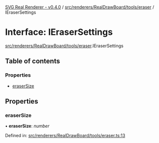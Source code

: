 [SVG Real Renderer - v0.4.0](../docs.md) / [src/renderers/RealDrawBoard/tools/eraser](../modules/src_renderers_realdrawboard_tools_eraser.md) / IEraserSettings

# Interface: IEraserSettings

[src/renderers/RealDrawBoard/tools/eraser](../modules/src_renderers_realdrawboard_tools_eraser.md).IEraserSettings

## Table of contents

### Properties

- [eraserSize](src_renderers_realdrawboard_tools_eraser.ierasersettings.md#erasersize)

## Properties

### eraserSize

• **eraserSize**: *number*

Defined in: [src/renderers/RealDrawBoard/tools/eraser.ts:13](https://github.com/HarshKhandeparkar/svg-real-renderer/blob/0a0696f/src/renderers/RealDrawBoard/tools/eraser.ts#L13)
